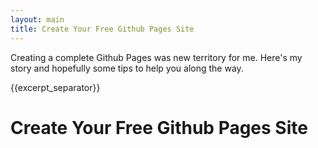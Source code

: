 ```yaml
---
layout: main
title: Create Your Free Github Pages Site
---
```



Creating a complete Github Pages was new territory for me.  Here's my story and hopefully some tips to help you along the way.

{{excerpt_separator}}

# Create Your Free Github Pages Site